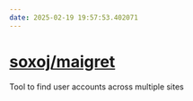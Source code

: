```yaml
---
date: 2025-02-19 19:57:53.402071
---
```


# [soxoj/maigret](https://github.com/soxoj/maigret)

Tool to find user accounts across multiple sites